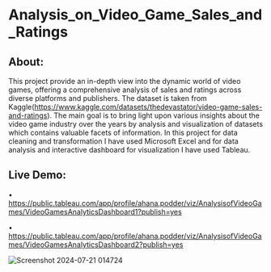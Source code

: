 # Analysis_on_Video_Game_Sales_and_Ratings

## About:
This project provide an in-depth view into the dynamic world of video games, offering a comprehensive analysis of sales and ratings across diverse platforms and publishers. The dataset is taken from Kaggle(https://www.kaggle.com/datasets/thedevastator/video-game-sales-and-ratings). The main goal is to bring light upon various insights about the video game industry over the years by analysis and visualization of datasets which contains valuable facets of information. In this project for data cleaning and transformation I have used Microsoft Excel and for data analysis and interactive dashboard for visualization I have used Tableau.

## Live Demo:
•	https://public.tableau.com/app/profile/ahana.podder/viz/AnalysisofVideoGames/VideoGamesAnalyticsDashboard1?publish=yes

•	https://public.tableau.com/app/profile/ahana.podder/viz/AnalysisofVideoGames/VideoGamesAnalyticsDashboard2?publish=yes

![Screenshot 2024-07-21 014724](https://github.com/user-attachments/assets/267f2540-1f69-4b26-ac14-a01b4f779cc1)
